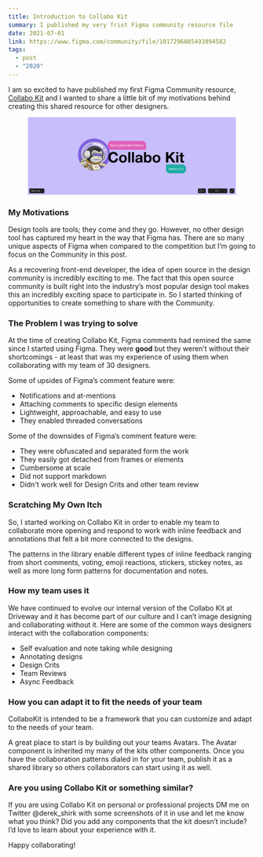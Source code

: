 ```yaml
---
title: Introduction to Collabo Kit
summary: I published my very frist Figma community resource file
date: 2021-07-01
link: https://www.figma.com/community/file/1017296085493894582
tags:
  - post
  - "2020"
---
```


I am so excited to have published my first Figma Community resource, [Collabo Kit](https://www.figma.com/community/file/1017296085493894582) and I wanted to share a little bit of my motivations behind creating this shared resource for other designers. 

<figure class="u-releaseWide u-padEnds03">
  <img src="/static/img/posts/2021-Collabo-Kit.png">
</figure>

### My Motivations

Design tools are tools; they come and they go. However, no other design tool has captured my heart in the way that Figma has. There are so many unique aspects of Figma when compared to the competition but I’m going to focus on the Community in this post. 

As a recovering front-end developer, the idea of open source in the design community is incredibly exciting to me. The fact that this open source community is built right into the industry’s most popular design tool makes this an incredibly exciting space to participate in. So I started thinking of opportunities to create something to share with the Community. 

### The Problem I was trying to solve

At the time of creating Collabo Kit, Figma comments had remined the same since I started using Figma. They were ****good**** but they weren’t without their shortcomings - at least that was my experience of using them when collaborating with my team of 30 designers. 

Some of upsides of Figma’s comment feature were:

- Notifications and at-mentions
- Attaching comments to specific design elements
- Lightweight, approachable, and easy to use
- They enabled threaded conversations

Some of the downsides of Figma’s comment feature were:

- They were obfuscated and separated form the work
- They easily got detached from frames or elements
- Cumbersome at scale
- Did not support markdown
- Didn't work well for Design Crits and other team review

### Scratching My Own Itch

So, I started working on Collabo Kit in order to enable my team to collaborate more opening and respond to work with inline feedback and annotations that felt a bit more connected to the designs. 

The patterns in the library enable different types of inline feedback ranging from short comments, voting, emoji reactions, stickers, stickey notes, as well as more long form patterns for documentation and notes. 

### How my team uses it

We have continued to evolve our internal version of the Collabo Kit at Driveway and it has become part of our culture and I can’t image designing and collaborating without it. Here are some of the common ways designers interact with the collaboration components:

- Self evaluation and note taking while designing
- Annotating designs
- Design Crits
- Team Reviews
- Async Feedback

### How you can adapt it to fit the needs of your team

CollaboKit is intended to be a framework that you can customize and adapt to the needs of your team.

A great place to start is by building out your teams Avatars. The Avatar component is inherited my many of the kits other components. Once you have the collaboration patterns dialed in for your team, publish it as a shared library so others collaborators can start using it as well. 

### Are you using Collabo Kit or something similar?

If you are using Collabo Kit on personal or professional projects DM me on Twitter @derek_shirk with some screenshots of it in use and let me know what you think? Did you add any components that the kit doesn’t include? I’d love to learn about your experience with it. 

Happy collaborating!


